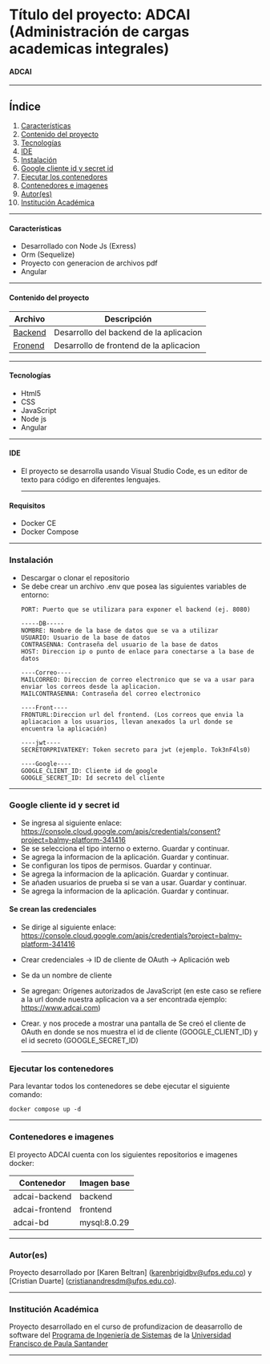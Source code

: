 # Título del proyecto: ADCAI (Administración de cargas academicas integrales)

#### ADCAI
***
## Índice
1. [Características](#características)
2. [Contenido del proyecto](#contenido-del-proyecto)
3. [Tecnologías](#tecnologías)
4. [IDE](#ide)
5. [Instalación](#instalación)
6. [Google cliente id y secret id](#google-cliente-id-y-secret-id)
7. [Ejecutar los contenedores](#ejecutar-los-contenedores)
8. [Contenedores e imagenes](#contenedores-e-imagenes)
9. [Autor(es)](#autores)
10. [Institución Académica](#institución-académica)
***


#### Características

  - Desarrollado con Node Js (Exress)
  - Orm (Sequelize)
  - Proyecto con generacion de archivos pdf
  - Angular
***
  #### Contenido del proyecto

| Archivo      | Descripción  |
|--------------|--------------|
| [Backend](https://github.com/CristianDuarteM/ADCAI/tree/develop) | Desarrollo del backend de la aplicacion |
| [Fronend](https://github.com/CristianDuarteM/ADCAI/tree/develop/FrontEnd) | Desarrollo de frontend de la aplicacion|

  
***
#### Tecnologías

  - Html5
  - CSS
  - JavaScript
  - Node js
  - Angular
  
  
  ***
#### IDE

- El proyecto se desarrolla usando Visual Studio Code, es un editor de texto para código en diferentes lenguajes.

  ***
#### Requisitos
- Docker CE
- Docker Compose 

***
### Instalación
- Descargar o clonar el repositorio
- Se debe crear un archivo .env que posea las siguientes variables de entorno: 
  ```
  PORT: Puerto que se utilizara para exponer el backend (ej. 8080)

  -----DB-----
  NOMBRE: Nombre de la base de datos que se va a utilizar
  USUARIO: Usuario de la base de datos
  CONTRASENNA: Contraseña del usuario de la base de datos
  HOST: Direccion ip o punto de enlace para conectarse a la base de datos

  ----Correo----
  MAILCORREO: Direccion de correo electronico que se va a usar para enviar los correos desde la aplicacion.
  MAILCONTRASENNA: Contraseña del correo electronico

  ----Front----
  FRONTURL:Direccion url del frontend. (Los correos que envia la apliacacion a los usuarios, llevan anexados la url donde se encuentra la aplicación)

  ----jwt----
  SECRETORPRIVATEKEY: Token secreto para jwt (ejemplo. Tok3nF4ls0)

  ----Google----
  GOOGLE_CLIENT_ID: Cliente id de google
  GOOGLE_SECRET_ID: Id secreto del cliente
  ```
  
***  
### Google cliente id y secret id
- Se ingresa al siguiente enlace: https://console.cloud.google.com/apis/credentials/consent?project=balmy-platform-341416
- Se se selecciona el tipo interno o externo. Guardar y continuar.
- Se agrega la informacion de la aplicación. Guardar y continuar.
- Se configuran los tipos de permisos. Guardar y continuar.
- Se agrega la informacion de la aplicación. Guardar y continuar.
- Se añaden usuarios de prueba si se van a usar. Guardar y continuar.
- Se agrega la informacion de la aplicación. Guardar y continuar.

#### Se crean las credenciales
- Se dirige al siguiente enlace: https://console.cloud.google.com/apis/credentials?project=balmy-platform-341416
- Crear credenciales -> ID de cliente de OAuth -> Aplicación web
- Se da un nombre de cliente
- Se agregan: Orígenes autorizados de JavaScript (en este caso se refiere a la url donde nuestra aplicacion va a ser encontrada ejemplo: https://www.adcai.com)
- Crear. y nos procede a mostrar una pantalla de Se creó el cliente de OAuth en donde se nos muestra el id de cliente (GOOGLE_CLIENT_ID) y el id secreto (GOOGLE_SECRET_ID)

  ***  
### Ejecutar los contenedores

Para levantar todos los contenedores se debe ejecutar el siguiente comando:

```
docker compose up -d
```

  ***
### Contenedores e imagenes

El proyecto ADCAI cuenta con los siguientes repositorios e imagenes docker:

| Contenedor               | Imagen base  |
| ------------------------ | ------------ |
| adcai-backend            | backend      |
| adcai-frontend           | frontend     |
| adcai-bd                 | mysql:8.0.29|



***
### Autor(es)
Proyecto desarrollado por [Karen Beltran] (<karenbrigidbv@ufps.edu.co>) y [Cristian Duarte] (<cristianandresdm@ufps.edu.co>).


***
### Institución Académica   
Proyecto desarrollado en el curso de profundizacion de deasarrollo de software del  [Programa de Ingeniería de Sistemas] de la [Universidad Francisco de Paula Santander]


   [Programa de Ingeniería de Sistemas]:<https://ingsistemas.cloud.ufps.edu.co/>
   [Universidad Francisco de Paula Santander]:<https://ww2.ufps.edu.co/>
   
   ***
